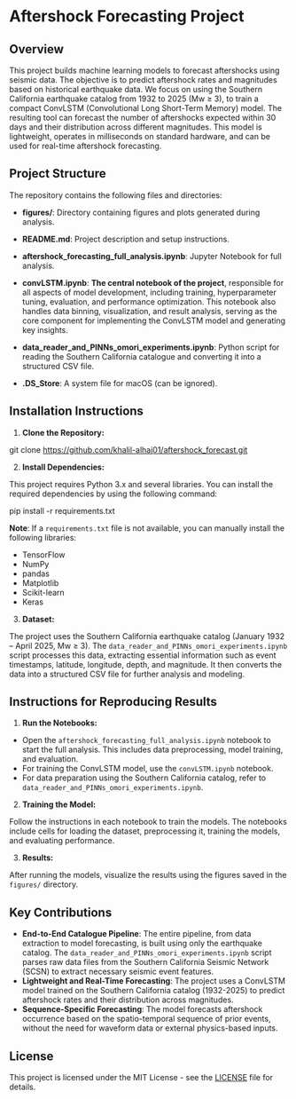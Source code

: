 # Aftershock Forecasting Project

## Overview

This project builds machine learning models to forecast aftershocks using seismic data. The objective is to predict aftershock rates and magnitudes based on historical earthquake data. We focus on using the Southern California earthquake catalog from 1932 to 2025 (Mw ≥ 3), to train a compact ConvLSTM (Convolutional Long Short-Term Memory) model. The resulting tool can forecast the number of aftershocks expected within 30 days and their distribution across different magnitudes. This model is lightweight, operates in milliseconds on standard hardware, and can be used for real-time aftershock forecasting.

## Project Structure

The repository contains the following files and directories:

- **figures/**: Directory containing figures and plots generated during analysis.
- **README.md**: Project description and setup instructions.
- **aftershock_forecasting_full_analysis.ipynb**: Jupyter Notebook for full analysis.
- **convLSTM.ipynb**: **The central notebook of the project**, responsible for all aspects of model development, including training, hyperparameter tuning, evaluation, and performance optimization. This notebook also handles data binning, visualization, and result analysis, serving as the core component for implementing the ConvLSTM model and generating key insights.

- **data_reader_and_PINNs_omori_experiments.ipynb**: Python script for reading the Southern California catalogue and converting it into a structured CSV file.
- **.DS_Store**: A system file for macOS (can be ignored).

## Installation Instructions

1. **Clone the Repository:**

git clone https://github.com/khalil-alhaj01/aftershock_forecast.git


2. **Install Dependencies:**

This project requires Python 3.x and several libraries. You can install the required dependencies by using the following command:

pip install -r requirements.txt

**Note**: If a `requirements.txt` file is not available, you can manually install the following libraries:

- TensorFlow
- NumPy
- pandas
- Matplotlib
- Scikit-learn
- Keras

3. **Dataset:**

The project uses the Southern California earthquake catalog (January 1932 – April 2025, Mw ≥ 3). The `data_reader_and_PINNs_omori_experiments.ipynb` script processes this data, extracting essential information such as event timestamps, latitude, longitude, depth, and magnitude. It then converts the data into a structured CSV file for further analysis and modeling.

## Instructions for Reproducing Results

1. **Run the Notebooks:**

- Open the `aftershock_forecasting_full_analysis.ipynb` notebook to start the full analysis. This includes data preprocessing, model training, and evaluation.
- For training the ConvLSTM model, use the `convLSTM.ipynb` notebook.
- For data preparation using the Southern California catalog, refer to `data_reader_and_PINNs_omori_experiments.ipynb`.

2. **Training the Model:**

Follow the instructions in each notebook to train the models. The notebooks include cells for loading the dataset, preprocessing it, training the models, and evaluating performance.

3. **Results:**

After running the models, visualize the results using the figures saved in the `figures/` directory.

## Key Contributions

- **End-to-End Catalogue Pipeline**: The entire pipeline, from data extraction to model forecasting, is built using only the earthquake catalog. The `data_reader_and_PINNs_omori_experiments.ipynb` script parses raw data files from the Southern California Seismic Network (SCSN) to extract necessary seismic event features.
- **Lightweight and Real-Time Forecasting**: The project uses a ConvLSTM model trained on the Southern California catalog (1932-2025) to predict aftershock rates and their distribution across magnitudes.
- **Sequence-Specific Forecasting**: The model forecasts aftershock occurrence based on the spatio-temporal sequence of prior events, without the need for waveform data or external physics-based inputs.

## License

This project is licensed under the MIT License - see the [LICENSE](LICENSE) file for details.

